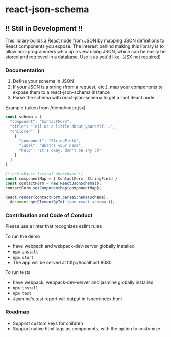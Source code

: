 # react-json-schema

## !! Still in Development !!

This library builds a React node from JSON by mapping JSON definitions to React components you expose. The interest behind making this library is to allow non-programmers whip up a view using JSON, which can be easily be stored and retrieved in a database. Use it as you'd like. (JSX not required)

### Documentation

1. Define your schema in JSON
1. If your JSON is a string (from a request, etc.), map your components to expose them to a react-json-schema instance
1. Parse the schema with react-json-schema to get a root React node

Example (taken from /demo/index.jsx)
```js
const schema = {
  "component": "ContactForm",
  "title": "Tell us a little about yourself...",
  "children": [
    {
      "component": "StringField",
      "label": "What's your name",
      "help": "It's okay, don't be shy :)"
    }
  ]
}

/* es6 object literal shorthand */
const componentMap = { ContactForm, StringField }
const contactForm = new ReactJsonSchema();
contactForm.setComponentMap(componentMap);

React.render(contactForm.parseSchema(schema),
  document.getElementById('json-react-schema'));
```

### Contribution and Code of Conduct

Please use a linter that recognizes eslint rules

To run the demo
* have webpack and webpack-dev-server globally installed
* `npm install`
* `npm start`
* The app will be served at http://localhost:8080

To run tests
* have webpack, webpack-dev-server and jasmine globally installed
* `npm install`
* `npm test`
* Jasmine's test report will output in /spec/index.html

### Roadmap

* Support custom keys for children
* Support native html tags as components, with the option to customize

